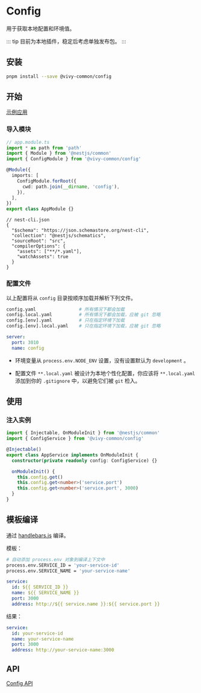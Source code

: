 # Config

用于获取本地配置和环境值。

::: tip
目前为本地插件，稳定后考虑单独发布包。
:::

## 安装

```bash
pnpm install --save @vivy-common/config
```

## 开始

[示例应用](https://github.com/haiweilian/vivy-nest-admin/tree/main/vivy-modules/vivy-system)

### 导入模块

```ts
// app.module.ts
import * as path from 'path'
import { Module } from '@nestjs/common'
import { ConfigModule } from '@vivy-common/config'

@Module({
  imports: [
    ConfigModule.forRoot({
      cwd: path.join(__dirname, 'config'),
    }),
  ],
})
export class AppModule {}
```

```json{7}
// nest-cli.json
{
  "$schema": "https://json.schemastore.org/nest-cli",
  "collection": "@nestjs/schematics",
  "sourceRoot": "src",
  "compilerOptions": {
    "assets": ["**/*.yaml"],
    "watchAssets": true
  }
}
```

### 配置文件

以上配置将从 `config` 目录按顺序加载并解析下列文件。

```bash
config.yaml                # 所有情况下都会加载
config.local.yaml          # 所有情况下都会加载，应被 git 忽略
config.[env].yaml          # 只在指定环境下加载
config.[env].local.yaml    # 只在指定环境下加载，应被 git 忽略
```

```yaml
server:
  port: 3010
  name: config
```

- 环境变量从 `process.env.NODE_ENV` 设置，没有设置默认为 `development` 。

- 配置文件 `**.local.yaml` 被设计为本地个性化配置，你应该将 `**.local.yaml` 添加到你的 `.gitignore` 中，以避免它们被 `git` 检入。

## 使用

### 注入实例

```ts
import { Injectable, OnModuleInit } from '@nestjs/common'
import { ConfigService } from '@vivy-common/config'

@Injectable()
export class AppService implements OnModuleInit {
  constructor(private readonly config: ConfigService) {}

  onModuleInit() {
    this.config.get()
    this.config.get<number>('service.port')
    this.config.get<number>('service.port', 3000)
  }
}
```

## 模板编译

通过 [handlebars.js](https://github.com/handlebars-lang/handlebars.js) 编译。

模板：

```bash
# 自动添加 process.env 对象到编译上下文中
process.env.SERVICE_ID = 'your-service-id'
process.env.SERVICE_NAME = 'your-service-name'
```

```yaml
service:
  id: ${{ SERVICE_ID }}
  name: ${{ SERVICE_NAME }}
  port: 3000
  address: http://${{ service.name }}:${{ service.port }}
```

结果：

```yaml
service:
  id: your-service-id
  name: your-service-name
  port: 3000
  address: http://your-service-name:3000
```

## API

[Config API](https://github.com/haiweilian/vivy-nest-admin/blob/main/vivy-common/vivy-plugin-config/src/config.service.ts)
